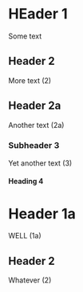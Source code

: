 
# HEader 1

Some text

## Header 2

More text (2)

## Header 2a

Another text (2a)

### Subheader 3

Yet another text (3)

#### Heading 4

Header 1a
==========

WELL (1a)

Header 2
--------

Whatever (2)

<!--
([( section 
  (atx_heading
    (_) @atx_marker
    heading_content: (inline) @heading))

(
setext_heading
heading_content: (paragraph) @subth
(_) @suby
)])
-->
